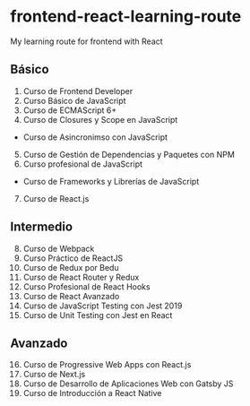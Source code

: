 # frontend-react-learning-route

My learning route for frontend with React

## Básico

1. Curso de Frontend Developer
2. Curso Básico de JavaScript
3. Curso de ECMAScript 6+
4. Curso de Closures y Scope en JavaScript

- Curso de Asincronimso con JavaScript

5. Curso de Gestión de Dependencias y Paquetes con NPM
6. Curso profesional de JavaScript

- Curso de Frameworks y Librerías de JavaScript

7. Curso de React.js

## Intermedio

8. Curso de Webpack
9. Curso Práctico de ReactJS
10. Curso de Redux por Bedu
11. Curso de React Router y Redux
12. Curso Profesional de React Hooks
13. Curso de React Avanzado
14. Curso de JavaScript Testing con Jest 2019
15. Curso de Unit Testing con Jest en React

## Avanzado

16. Curso de Progressive Web Apps con React.js
17. Curso de Next.js
18. Curso de Desarrollo de Aplicaciones Web con Gatsby JS
19. Curso de Introducción a React Native

